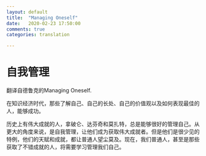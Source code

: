 ```yaml
---
layout: default
title:  "Managing Oneself"
date:   2020-02-23 17:50:00
comments: true
categories: translation

---
```


# 自我管理 
翻译自德鲁克的Managing Oneself. 

在知识经济时代，那些了解自己、自己的长处、自己的价值观以及如何表现最佳的人，能够成功。


历史上有伟大成就的人，拿破仑、达芬奇和莫扎特，总是能够很好的管理自己。从更大的角度来说，是自我管理，让他们成为获取伟大成就者。但是他们是很少见的特例，他们的天赋和成就，都让普通人望尘莫及。现在，我们普通人，甚至是那些获取了不错成就的人，将需要学习管理我们自己。
